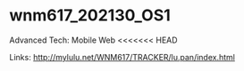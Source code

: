 # wnm617_202130_OS1
Advanced Tech: Mobile Web
<<<<<<< HEAD

Links:
http://mylulu.net/WNM617/TRACKER/lu.pan/index.html